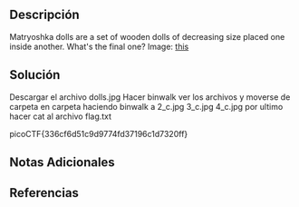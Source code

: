 ## Descripción 
Matryoshka dolls are a set of wooden dolls of decreasing size placed one inside another. What's the final one? Image: [this](https://mercury.picoctf.net/static/5eb456e480e485183c9c1b16952c6eda/dolls.jpg)
## Solución
Descargar el archivo dolls.jpg
Hacer binwalk 
ver los archivos y moverse de carpeta en carpeta haciendo binwalk a 
2_c.jpg
3_c.jpg
4_c.jpg
por ultimo hacer cat al archivo flag.txt

picoCTF{336cf6d51c9d9774fd37196c1d7320ff}
## Notas Adicionales 
## Referencias


